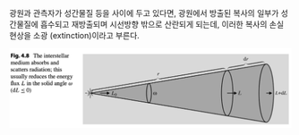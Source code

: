 광원과 관측자가 성간물질 등을 사이에 두고 있다면, 광원에서 방출된 복사의 일부가 성간물질에 흡수되고 재방출되며 시선방향 밖으로 산란되게 되는데, 이러한 복사의 손실 현상을 소광 (extinction)이라고 부른다. 

<img src="/assets/첨부파일/스크린샷 2023-07-12 오전 2.57.37.png"/>
